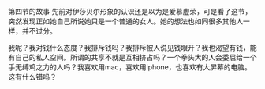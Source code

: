 第四节的故事
		先前对伊莎贝尔形象的认识还是以为是爱慕虚荣，可是看了这节，突然发现正如她自己所说她只是一个普通的女人。她的想法也如同很多其他人一样，并不过分。

​		我呢？我对钱什么态度？我排斥钱吗？我排斥被人说见钱眼开？我也渴望有钱，能有自己的私人空间。所谓的共享不就是互相挤占吗？一个拳头大的人会委屈给一个手无缚鸡之力的人吗？我喜欢用mac，喜欢用iphone，也喜欢有大屏幕的电脑。这有什么错吗？	